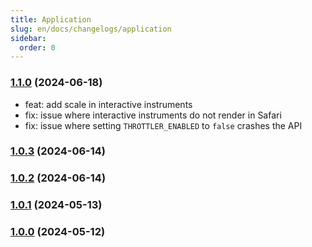 ```yaml
---
title: Application
slug: en/docs/changelogs/application
sidebar:
  order: 0
---
```


### [1.1.0](https://github.com/DouglasNeuroInformatics/OpenDataCapture/releases/tag/v1.1.0) (2024-06-18)

- feat: add scale in interactive instruments
- fix: issue where interactive instruments do not render in Safari
- fix: issue where setting `THROTTLER_ENABLED` to `false` crashes the API

### [1.0.3](https://github.com/DouglasNeuroInformatics/OpenDataCapture/releases/tag/v1.0.3) (2024-06-14)

### [1.0.2](https://github.com/DouglasNeuroInformatics/OpenDataCapture/releases/tag/v1.0.2) (2024-06-14)

### [1.0.1](https://github.com/DouglasNeuroInformatics/OpenDataCapture/releases/tag/v1.0.1) (2024-05-13)

### [1.0.0](https://github.com/DouglasNeuroInformatics/OpenDataCapture/releases/tag/v1.0.0) (2024-05-12)
